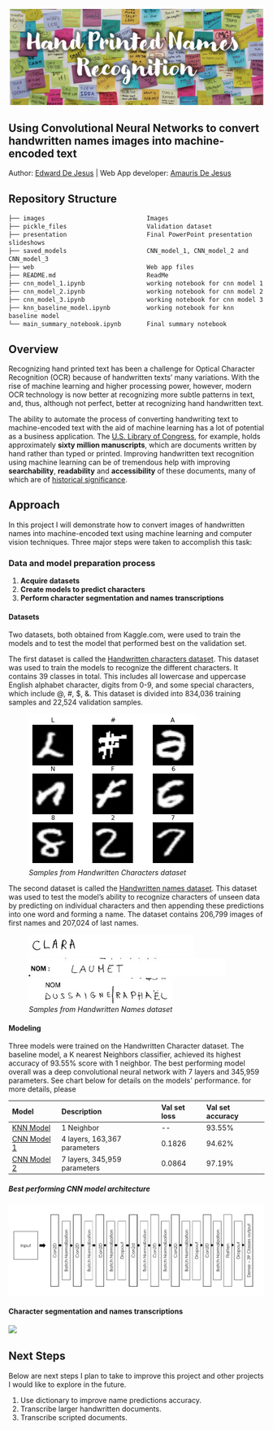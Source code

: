 <p><img src="./images/git-hub-header-3.png" alt="Header"></p>

## Using Convolutional Neural Networks to convert handwritten names images into machine-encoded text
Author: [Edward De Jesus](https://github.com/edejesus196) | Web App developer: [Amauris De Jesus ](https://github.com/Amauris)

## Repository Structure
    
    ├── images                            Images
    ├── pickle_files                      Validation dataset
    ├── presentation                      Final PowerPoint presentation slideshows
    ├── saved_models                      CNN_model_1, CNN_model_2 and CNN_model_3
    ├── web                               Web app files
    ├── README.md                         ReadMe
    ├── cnn_model_1.ipynb                 working notebook for cnn model 1
    ├── cnn_model_2.ipynb                 working notebook for cnn model 2
    ├── cnn_model_3.ipynb                 working notebook for cnn model 3
    ├── knn_baseline_model.ipynb          working notebook for knn baseline model
    └── main_summary_notebook.ipynb       Final summary notebook 

## Overview

Recognizing hand printed text has been a challenge for Optical Character Recognition (OCR) because of handwritten texts’ many variations. With the rise of machine learning and higher processing power, however, modern OCR technology is now better at recognizing more subtle patterns in text, and, thus, although not perfect, better at recognizing hand handwritten text. 

The ability to automate the process of converting handwriting text to machine-encoded text with the aid of machine learning has a lot of potential as a business application. The [U.S. Library of Congress](https://www.loc.gov/rr/mss/), for example, holds approximately **sixty million manuscripts**, which are documents written by hand rather than typed or printed. Improving handwritten text recognition using machine learning can be of tremendous help with improving **searchability**, **readability** and **accessibility** of these documents, many of which are of [historical significance](https://guides.loc.gov/manuscripts-illustrated-guide).

## Approach

In this project I will demonstrate how to convert images of handwritten names into machine-encoded text using machine learning and computer vision techniques. Three major steps were taken to accomplish this task:

### Data and model preparation process
1. **Acquire datasets**
2. **Create models to predict characters**
3. **Perform character segmentation and names transcriptions**

#### Datasets
Two datasets, both obtained from Kaggle.com, were used to train the models and to test the model that performed best on the validation set.

The first dataset is called the [Handwritten characters dataset](https://www.kaggle.com/vaibhao/handwritten-characters). This dataset was used to train the models to recognize the different characters. It contains 39 classes in total. This includes all lowercase and uppercase English alphabet character, digits from 0-9, and some special characters, which include @, #, $, &. This dataset is divided into 834,036 training samples and 22,524 validation samples.

<p>
<figure>
  <img src="./images/handwritten-characters-samples.png" alt="samples">
  <figcaption><em>Samples from Handwritten Characters dataset</em></figcaption>
</figure>
</p>

The second dataset is called the [Handwritten names dataset](https://www.kaggle.com/landlord/handwriting-recognition). This dataset was  used to test the model’s ability to recognize characters of unseen data by predicting on individual characters and then appending these predictions into one word and  forming a name.  The dataset contains 206,799 images of first names and 207,024 of last names. 


<figure>
    <kbd><img src="./images/TRAIN_00411.jpg" alt="samples"></kbd>
    <kbd><img src="./images/TRAIN_00412.jpg" alt="samples"></kbd>
    <kbd><img src="./images/TRAIN_00413.jpg" alt="samples"></kbd>
  <figcaption><em>Samples from Handwritten Names dataset</em></figcaption>
</figure>
</p>

#### Modeling
Three models were trained on the Handwritten Character dataset. The baseline model, a K nearest Neighbors classifier, achieved its highest accuracy of 93.55% score with 1 neighbor. The best performing model overall was a deep convolutional neural network with 7 layers and 345,959 parameters. See chart below for details on the models' performance. for more details, please

|Model      |Description                 |Val set loss|Val set accuracy|
|:----------|:---------------------------|:-----------|:---------------|
|[KNN Model](https://github.com/edejesus196/handwritten_names_recognition/blob/main/knn_baseline_model.ipynb)  |1 Neighbor                  |--          |93.55%          |
|[CNN Model 1](https://github.com/edejesus196/handwritten_names_recognition/blob/main/cnn_model_1.ipynb)|4 layers, 163,367 parameters|0.1826      |94.62%          |
|[CNN Model 2](https://github.com/edejesus196/handwritten_names_recognition/blob/main/cnn_model_3.ipynb)|7 layers, 345,959 parameters|0.0864      |97.19%          |

##### Best performing CNN model architecture

<p><img src="./images/CNN_model_3 - architecture.png"></p>

#### Character segmentation and names transcriptions

<p><img src="./images/webb-app.gif"></p>

## Next Steps
Below are next steps I plan to take to improve this project and other projects I would like to explore in the future.
1. Use dictionary to improve name predictions accuracy.
2. Transcribe larger handwritten documents.
3. Transcribe scripted documents.

